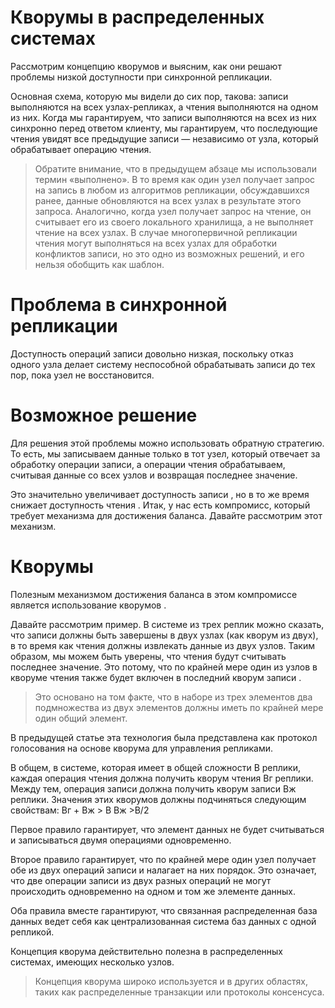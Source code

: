 # Кворумы в распределенных системах
Рассмотрим концепцию кворумов и выясним, как они решают проблемы низкой доступности при синхронной репликации.

Основная схема, которую мы видели до сих пор, такова: записи выполняются на всех узлах-репликах, а чтения выполняются на одном из них. Когда мы гарантируем, что записи выполняются на всех из них синхронно перед ответом клиенту, мы гарантируем, что последующие чтения увидят все предыдущие записи — независимо от узла, который обрабатывает операцию чтения.

> Обратите внимание, что в предыдущем абзаце мы использовали термин «выполнено». В то время как один узел получает запрос на запись в любом из алгоритмов репликации, обсуждавшихся ранее, данные обновляются на всех узлах в результате этого запроса. Аналогично, когда узел получает запрос на чтение, он считывает его из своего локального хранилища, а не выполняет чтение на всех узлах. В случае многопервичной репликации чтения могут выполняться на всех узлах для обработки конфликтов записи, но это одно из возможных решений, и его нельзя обобщить как шаблон.

# Проблема в синхронной репликации
Доступность операций записи довольно низкая, поскольку отказ одного узла делает систему неспособной обрабатывать записи до тех пор, пока узел не восстановится.

# Возможное решение
Для решения этой проблемы можно использовать обратную стратегию. То есть, мы записываем данные только в тот узел, который отвечает за обработку операции записи, а операции чтения обрабатываем, считывая данные со всех узлов и возвращая последнее значение.

Это значительно увеличивает доступность записи , но в то же время снижает доступность чтения . Итак, у нас есть компромисс, который требует механизма для достижения баланса. Давайте рассмотрим этот механизм.

# Кворумы
Полезным механизмом достижения баланса в этом компромиссе является использование кворумов .

Давайте рассмотрим пример. В системе из трех реплик можно сказать, что записи должны быть завершены в двух узлах (как кворум из двух), в то время как чтения должны извлекать данные из двух узлов. Таким образом, мы можем быть уверены, что чтения будут считывать последнее значение. Это потому, что по крайней мере один из узлов в кворуме чтения также будет включен в последний кворум записи .

> Это основано на том факте, что в наборе из трех элементов два подмножества из двух элементов должны иметь по крайней мере один общий элемент.

В предыдущей статье эта технология была представлена как протокол голосования на основе кворума для управления репликами.

В общем, в системе, которая имеет в общей сложности В реплики, каждая операция чтения должна получить кворум чтения
Вг реплики. Между тем, операция записи должна получить кворум записи Вж реплики. Значения этих кворумов должны подчиняться следующим свойствам:
Вг + Вж > В
Вж >В/2

Первое правило гарантирует, что элемент данных не будет считываться и записываться двумя операциями одновременно.

Второе правило гарантирует, что по крайней мере один узел получает обе из двух операций записи и налагает на них порядок. Это означает, что две операции записи из двух разных операций не могут происходить одновременно на одном и том же элементе данных.

Оба правила вместе гарантируют, что связанная распределенная база данных ведет себя как централизованная система баз данных с одной репликой.

Концепция кворума действительно полезна в распределенных системах, имеющих несколько узлов.

>Концепция кворума широко используется и в других областях, таких как распределенные транзакции или протоколы консенсуса.